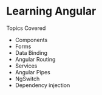 # Learning Angular
Topics Covered
- Components
- Forms
- Data Binding
- Angular Routing
- Services
- Angular Pipes
- NgSwitch
- Dependency injection
   
